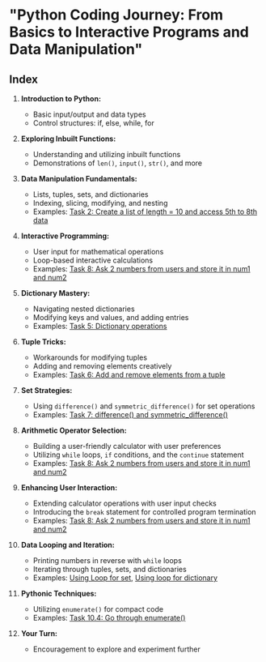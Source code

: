 # "Python Coding Journey: From Basics to Interactive Programs and Data Manipulation"



## Index

1. **Introduction to Python:**
   - Basic input/output and data types
   - Control structures: if, else, while, for

2. **Exploring Inbuilt Functions:**
   - Understanding and utilizing inbuilt functions
   - Demonstrations of `len()`, `input()`, `str()`, and more

3. **Data Manipulation Fundamentals:**
   - Lists, tuples, sets, and dictionaries
   - Indexing, slicing, modifying, and nesting
   - Examples: [Task 2: Create a list of length = 10 and access 5th to 8th data](#task-2)

4. **Interactive Programming:**
   - User input for mathematical operations
   - Loop-based interactive calculations
   - Examples: [Task 8: Ask 2 numbers from users and store it in num1 and num2](#task-8)

5. **Dictionary Mastery:**
   - Navigating nested dictionaries
   - Modifying keys and values, and adding entries
   - Examples: [Task 5: Dictionary operations](#task-5)

6. **Tuple Tricks:**
   - Workarounds for modifying tuples
   - Adding and removing elements creatively
   - Examples: [Task 6: Add and remove elements from a tuple](#task-6)

7. **Set Strategies:**
   - Using `difference()` and `symmetric_difference()` for set operations
   - Examples: [Task 7: difference() and symmetric_difference()](#task-7)

8. **Arithmetic Operator Selection:**
   - Building a user-friendly calculator with user preferences
   - Utilizing `while` loops, `if` conditions, and the `continue` statement
   - Examples: [Task 8: Ask 2 numbers from users and store it in num1 and num2](#task-8)

9. **Enhancing User Interaction:**
   - Extending calculator operations with user input checks
   - Introducing the `break` statement for controlled program termination
   - Examples: [Task 8: Ask 2 numbers from users and store it in num1 and num2](#task-8)

10. **Data Looping and Iteration:**
    - Printing numbers in reverse with `while` loops
    - Iterating through tuples, sets, and dictionaries
    - Examples: [Using Loop for set](#using-loop-for-set), [Using loop for dictionary](#using-loop-for-dictionary)

11. **Pythonic Techniques:**
    - Utilizing  `enumerate()` for compact code
    - Examples: [Task 10.4: Go through  enumerate()](#task-10.4)
    

12. **Your Turn:**
    - Encouragement to explore and experiment further
